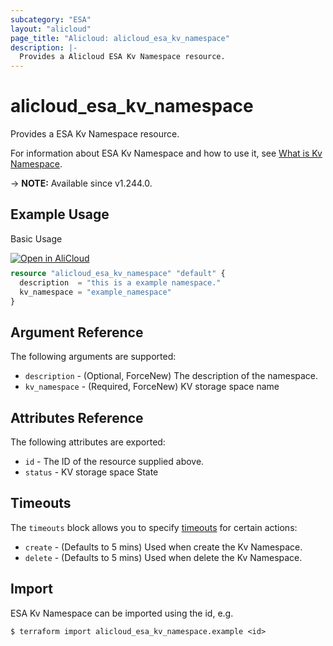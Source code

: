 ```yaml
---
subcategory: "ESA"
layout: "alicloud"
page_title: "Alicloud: alicloud_esa_kv_namespace"
description: |-
  Provides a Alicloud ESA Kv Namespace resource.
---
```


# alicloud_esa_kv_namespace

Provides a ESA Kv Namespace resource.



For information about ESA Kv Namespace and how to use it, see [What is Kv Namespace](https://next.api.alibabacloud.com/document/ESA/2024-09-10/CreateKvNamespace).

-> **NOTE:** Available since v1.244.0.

## Example Usage

Basic Usage

<div style="display: block;margin-bottom: 40px;"><div class="oics-button" style="float: right;position: absolute;margin-bottom: 10px;">
  <a href="https://api.aliyun.com/terraform?resource=alicloud_esa_kv_namespace&exampleId=700a0f69-b96a-3aa0-0d44-445a4aba053770793022&activeTab=example&spm=docs.r.esa_kv_namespace.0.700a0f69b9&intl_lang=EN_US" target="_blank">
    <img alt="Open in AliCloud" src="https://img.alicdn.com/imgextra/i1/O1CN01hjjqXv1uYUlY56FyX_!!6000000006049-55-tps-254-36.svg" style="max-height: 44px; max-width: 100%;">
  </a>
</div></div>

```terraform
resource "alicloud_esa_kv_namespace" "default" {
  description  = "this is a example namespace."
  kv_namespace = "example_namespace"
}
```

## Argument Reference

The following arguments are supported:
* `description` - (Optional, ForceNew) The description of the namespace.
* `kv_namespace` - (Required, ForceNew) KV storage space name

## Attributes Reference

The following attributes are exported:
* `id` - The ID of the resource supplied above.
* `status` - KV storage space State

## Timeouts

The `timeouts` block allows you to specify [timeouts](https://www.terraform.io/docs/configuration-0-11/resources.html#timeouts) for certain actions:
* `create` - (Defaults to 5 mins) Used when create the Kv Namespace.
* `delete` - (Defaults to 5 mins) Used when delete the Kv Namespace.

## Import

ESA Kv Namespace can be imported using the id, e.g.

```shell
$ terraform import alicloud_esa_kv_namespace.example <id>
```